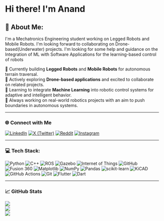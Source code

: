 # Hi there! I'm Anand

## 💫 About Me:
I'm a Mechatronics Engineering student working on Legged Robots and Mobile Robots. I'm looking forward to collaborating on Drone-based(Underwater) projects. I'm looking for some help and guidance on the Integration of ML with Software Applications for the learning-based control of robots<br>

🤖 Currently building **Legged Robots** and **Mobile Robots** for autonomous terrain traversal.  
🚁 Actively exploring **Drone-based applications** and excited to collaborate on related projects.<br>
🧠 Learning to integrate **Machine Learning** into robotic control systems for adaptive and intelligent behavior.  
🔧 Always working on real-world robotics projects with an aim to push boundaries in autonomous systems.

---

### 🌐 Connect with Me
[![LinkedIn](https://img.shields.io/badge/LinkedIn-%230077B5.svg?logo=linkedin&logoColor=white)](https://linkedin.com/in/anandvardhanrbtics)
[![X (Twitter)](https://img.shields.io/badge/X-%231DA1F2.svg?logo=X&logoColor=white)](https://x.com/ANANDV67213)
[![Reddit](https://img.shields.io/badge/Reddit-%23FF4500.svg?logo=reddit&logoColor=white)](https://www.reddit.com/user/Only-Avocado2400/?rdt=55579)
[![Instagram](https://img.shields.io/badge/Instagram-%23E4405F.svg?logo=Instagram&logoColor=white)](https://instagram.com/a.nand_vardhan)

---

### 💻 Tech Stack:
![Python](https://img.shields.io/badge/python-3670A0?style=for-the-badge&logo=python&logoColor=ffdd54) ![C++](https://img.shields.io/badge/c++-%2300599C.svg?style=for-the-badge&logo=c%2B%2B&logoColor=white) ![ROS](https://img.shields.io/badge/ros-%230A0FF9.svg?style=for-the-badge&logo=ros&logoColor=white) ![Gazebo](https://img.shields.io/badge/Gazebo-2C5282.svg?style=for-the-badge&logo=gazebo&logoColor=white) ![Internet of Things](https://img.shields.io/badge/IoT-000000.svg?style=for-the-badge&logo=verizon&logoColor=white) ![GitHub](https://img.shields.io/badge/github-%23121011.svg?style=for-the-badge&logo=github&logoColor=white) ![Fusion 360](https://img.shields.io/badge/Fusion%20360-FA7304.svg?style=for-the-badge&logo=autodesk&logoColor=white) ![Matplotlib](https://img.shields.io/badge/Matplotlib-%23ffffff.svg?style=for-the-badge&logo=Matplotlib&logoColor=black) ![NumPy](https://img.shields.io/badge/numpy-%23013243.svg?style=for-the-badge&logo=numpy&logoColor=white) ![Pandas](https://img.shields.io/badge/pandas-%23150458.svg?style=for-the-badge&logo=pandas&logoColor=white) ![scikit-learn](https://img.shields.io/badge/scikit--learn-%23F7931E.svg?style=for-the-badge&logo=scikit-learn&logoColor=white) ![KiCAD](https://img.shields.io/badge/KiCAD-314CB6.svg?style=for-the-badge&logo=kicad&logoColor=white) ![GitHub Actions](https://img.shields.io/badge/github%20actions-%232671E5.svg?style=for-the-badge&logo=githubactions&logoColor=white) ![Git](https://img.shields.io/badge/git-%23F05033.svg?style=for-the-badge&logo=git&logoColor=white) ![Flutter](https://img.shields.io/badge/Flutter-%2302569B.svg?style=for-the-badge&logo=Flutter&logoColor=white) ![Dart](https://img.shields.io/badge/dart-%230175C2.svg?style=for-the-badge&logo=dart&logoColor=white)

---

### 📈 GitHub Stats

![](https://github-readme-stats.vercel.app/api?username=Nandostream11&theme=radical&hide_border=false&include_all_commits=true&count_private=true)  
![](https://github-readme-streak-stats.herokuapp.com/?user=Nandostream11&theme=radical&hide_border=false)  
![](https://github-readme-stats.vercel.app/api/top-langs/?username=Nandostream11&theme=radical&hide_border=false&layout=compact)

